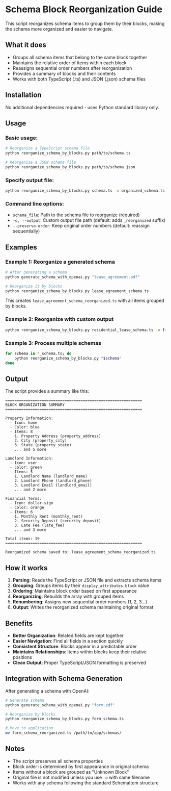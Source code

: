 # Schema Block Reorganization Guide

This script reorganizes schema items to group them by their blocks, making the schema more organized and easier to navigate.

## What it does

- Groups all schema items that belong to the same block together
- Maintains the relative order of items within each block
- Reassigns sequential order numbers after reorganization
- Provides a summary of blocks and their contents
- Works with both TypeScript (.ts) and JSON (.json) schema files

## Installation

No additional dependencies required - uses Python standard library only.

## Usage

### Basic usage:

```bash
# Reorganize a TypeScript schema file
python reorganize_schema_by_blocks.py path/to/schema.ts

# Reorganize a JSON schema file
python reorganize_schema_by_blocks.py path/to/schema.json
```

### Specify output file:

```bash
python reorganize_schema_by_blocks.py schema.ts -o organized_schema.ts
```

### Command line options:

- `schema_file`: Path to the schema file to reorganize (required)
- `-o, --output`: Custom output file path (default: adds `_reorganized` suffix)
- `--preserve-order`: Keep original order numbers (default: reassign sequentially)

## Examples

### Example 1: Reorganize a generated schema

```bash
# After generating a schema
python generate_schema_with_openai.py "lease_agreement.pdf"

# Reorganize it by blocks
python reorganize_schema_by_blocks.py lease_agreement_schema.ts
```

This creates `lease_agreement_schema_reorganized.ts` with all items grouped by blocks.

### Example 2: Reorganize with custom output

```bash
python reorganize_schema_by_blocks.py residential_lease_schema.ts -o final_lease_schema.ts
```

### Example 3: Process multiple schemas

```bash
for schema in *_schema.ts; do
    python reorganize_schema_by_blocks.py "$schema"
done
```

## Output

The script provides a summary like this:

```
============================================================
BLOCK ORGANIZATION SUMMARY
============================================================

Property Information:
  - Icon: home
  - Color: blue
  - Items: 8
    1. Property Address (property_address)
    2. City (property_city)
    3. State (property_state)
    ... and 5 more

Landlord Information:
  - Icon: user
  - Color: green
  - Items: 5
    1. Landlord Name (landlord_name)
    2. Landlord Phone (landlord_phone)
    3. Landlord Email (landlord_email)
    ... and 2 more

Financial Terms:
  - Icon: dollar-sign
  - Color: orange
  - Items: 6
    1. Monthly Rent (monthly_rent)
    2. Security Deposit (security_deposit)
    3. Late Fee (late_fee)
    ... and 3 more

Total items: 19
============================================================

Reorganized schema saved to: lease_agreement_schema_reorganized.ts
```

## How it works

1. **Parsing**: Reads the TypeScript or JSON file and extracts schema items
2. **Grouping**: Groups items by their `display_attributes.block` value
3. **Ordering**: Maintains block order based on first appearance
4. **Reorganizing**: Rebuilds the array with grouped items
5. **Renumbering**: Assigns new sequential order numbers (1, 2, 3...)
6. **Output**: Writes the reorganized schema maintaining original format

## Benefits

- **Better Organization**: Related fields are kept together
- **Easier Navigation**: Find all fields in a section quickly  
- **Consistent Structure**: Blocks appear in a predictable order
- **Maintains Relationships**: Items within blocks keep their relative positions
- **Clean Output**: Proper TypeScript/JSON formatting is preserved

## Integration with Schema Generation

After generating a schema with OpenAI:

```bash
# Generate schema
python generate_schema_with_openai.py "form.pdf"

# Reorganize by blocks
python reorganize_schema_by_blocks.py form_schema.ts

# Move to application
mv form_schema_reorganized.ts /path/to/app/schemas/
```

## Notes

- The script preserves all schema properties
- Block order is determined by first appearance in original schema
- Items without a block are grouped as "Unknown Block"
- Original file is not modified unless you use `-o` with same filename
- Works with any schema following the standard SchemaItem structure
